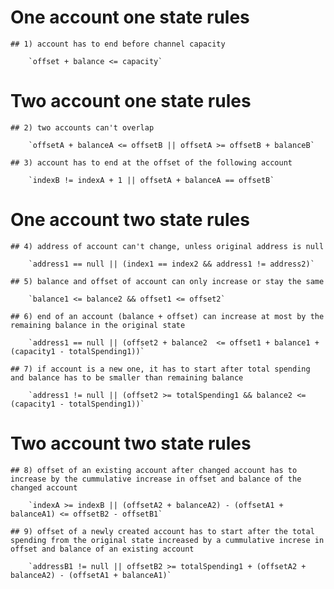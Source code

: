 # One account one state rules

	## 1) account has to end before channel capacity

		`offset + balance <= capacity`

# Two account one state rules

	## 2) two accounts can't overlap

		`offsetA + balanceA <= offsetB || offsetA >= offsetB + balanceB`

	## 3) account has to end at the offset of the following account

		`indexB != indexA + 1 || offsetA + balanceA == offsetB`

# One account two state rules

	## 4) address of account can't change, unless original address is null

		`address1 == null || (index1 == index2 && address1 != address2)`

	## 5) balance and offset of account can only increase or stay the same
		
		`balance1 <= balance2 && offset1 <= offset2`

	## 6) end of an account (balance + offset) can increase at most by the remaining balance in the original state

		`address1 == null || (offset2 + balance2  <= offset1 + balance1 + (capacity1 - totalSpending1))`

	## 7) if account is a new one, it has to start after total spending and balance has to be smaller than remaining balance

		`address1 != null || (offset2 >= totalSpending1 && balance2 <= (capacity1 - totalSpending1))`


# Two account two state rules

	## 8) offset of an existing account after changed account has to increase by the cummulative increase in offset and balance of the changed account

		`indexA >= indexB || (offsetA2 + balanceA2) - (offsetA1 + balanceA1) <= offsetB2 - offsetB1`

	## 9) offset of a newly created account has to start after the total spending from the original state increased by a cummulative increse in offset and balance of an existing account

		`addressB1 != null || offsetB2 >= totalSpending1 + (offsetA2 + balanceA2) - (offsetA1 + balanceA1)`